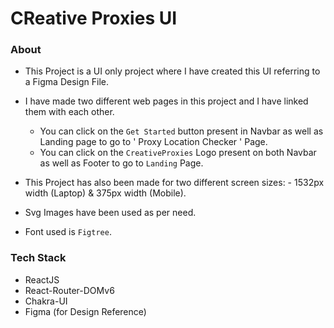 # CReative Proxies UI

### About
- This Project is a UI only project where I have created this UI referring to a Figma Design File.

- I have made two different web pages in this project and I have linked them with each other.
    - You can click on the ` Get Started ` button present in Navbar as well as Landing page to go to ' Proxy Location Checker ' Page.
    - You can click on the ` CreativeProxies ` Logo present on both Navbar as well as Footer to go to ` Landing ` Page.

- This Project has also been made for two different screen sizes: - 1532px width (Laptop) & 375px width (Mobile).

- Svg Images have been used as per need.

- Font used is ` Figtree `.


### Tech Stack
- ReactJS
- React-Router-DOMv6
- Chakra-UI
- Figma (for Design Reference)